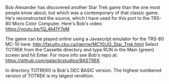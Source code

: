 Bob Alexander has discovered another Star Trek game than the one most people know about, but which was a contemporary of that classic game.  He's reconstructed the source, which I have used for this port to the TRS-80 Micro Color Computer.
Here's Bob's video: https://youtu.be/1Q_4k41Y7eM

The game can be played online using a Javascript emulator for the TRS-80 MC-10 here:
http://faculty.cbu.ca/jgerrie/MC10/JG_Star_Trek.html
Select TOTREK from the Cassette directory and type RUN in the Main (green) screen and hit Enter.
For more info see Bob's repo at: https://github.com/galacticstudios/BASTREK

In directory TOTREK0 is Bob's DEC BASIC version.  The highest numbered version of TOTREK is my latgest rendition.
